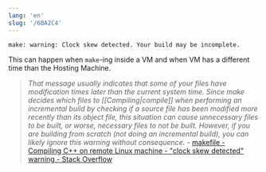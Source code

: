 ```yaml
---
lang: 'en'
slug: '/6BA2C4'
---
```


```
make: warning: Clock skew detected. Your build may be incomplete.
```

This can happen when `make`-ing inside a VM and when VM has a different time than the Hosting Machine.

> _That message usually indicates that some of your files have modification times later than the current system time. Since make decides which files to [[Compiling|compile]] when performing an incremental build by checking if a source file has been modified more recently than its object file, this situation can cause unnecessary files to be built, or worse, necessary files to not be built. However, if you are building from scratch \(not doing an incremental build\), you can likely ignore this warning without consequence._ - [makefile - Compiling C++ on remote Linux machine - "clock skew detected" warning - Stack Overflow](https://stackoverflow.com/questions/3824500/compiling-c-on-remote-linux-machine-clock-skew-detected-warning)
